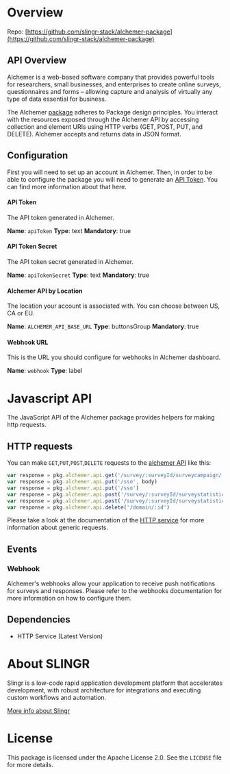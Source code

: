 # Overview

Repo: [https://github.com/slingr-stack/alchemer-package](https://github.com/slingr-stack/alchemer-package)

## API Overview
Alchemer is a web-based software company that provides powerful tools for researchers, small businesses, and enterprises to create online surveys, questionnaires and forms – allowing capture and analysis of virtually any type of data essential for business.

The Alchemer [package](https://platform-docs.slingr.io/dev-reference/data-model-and-logic/packages/) adheres to Package design principles.
You interact with the resources exposed through the Alchemer API by accessing collection and element URIs using HTTP verbs
(GET, POST, PUT, and DELETE). Alchemer accepts and returns data in JSON format.

## Configuration
First you will need to set up an account in Alchemer. Then, in order to be able to configure the package you will need to generate an [API Token](https://apihelp.alchemer.com/help/authentication). You can find more information about that here.

#### API Token
The API token generated in Alchemer.

**Name**: `apiToken`
**Type**: text
**Mandatory**: true

#### API Token Secret
The API token secret generated in Alchemer.

**Name**: `apiTokenSecret`
**Type**: text
**Mandatory**: true

#### Alchemer API by Location
The location your account is associated with. You can choose between US, CA or EU.

**Name**: `ALCHEMER_API_BASE_URL`
**Type**: buttonsGroup
**Mandatory**: true

#### Webhook URL
This is the URL you should configure for webhooks in Alchemer dashboard.

**Name**: `webhook`
**Type**: label

# Javascript API

The JavaScript API of the Alchemer package provides helpers for making http requests.

## HTTP requests
You can make `GET`,`PUT`,`POST`,`DELETE` requests to the [alchemer API](https://apihelp.alchemer.com/help) like this:
```javascript
var response = pkg.alchemer.api.get('/survey/:surveyId/surveycampaign/:surveyCampaignId/emailmessage')
var response = pkg.alchemer.api.put('/sso', body)
var response = pkg.alchemer.api.put('/sso')
var response = pkg.alchemer.api.post('/survey/:surveyId/surveystatistic/:id', body)
var response = pkg.alchemer.api.post('/survey/:surveyId/surveystatistic/:id')
var response = pkg.alchemer.api.delete('/domain/:id')
```

Please take a look at the documentation of the [HTTP service](https://github.com/slingr-stack/http-service)
for more information about generic requests.

## Events
### Webhook

Alchemer's webhooks allow your application to receive push notifications for surveys and responses.
Please refer to the webhooks documentation for more information on how to configure them.

## Dependencies
* HTTP Service (Latest Version)


# About SLINGR

Slingr is a low-code rapid application development platform that accelerates development, with robust architecture for integrations and executing custom workflows and automation.

[More info about Slingr](https://slingr.io)

# License

This package is licensed under the Apache License 2.0. See the `LICENSE` file for more details.
